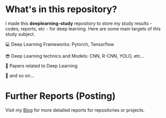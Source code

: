 # What's in this repository?
I made this **deeplearning-study** repository to store my study results - codes, reports, etc - for deep learning. Here are some main targets of this study subject.

💻 Deep Learning Frameworks: Pytorch, Tensorflow

😎 Deep Learning technics and Models: CNN, R-CNN, YOLO, etc...

📑 Papers related to Deep Learning

🐤 and so on...


# Further Reports (Posting)
Visit my [Blog](https://velog.io/@717lumos) for more detailed reports for repositories or projects.
